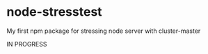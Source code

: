 node-stresstest
===============

My first npm package for stressing node server with cluster-master

IN PROGRESS
